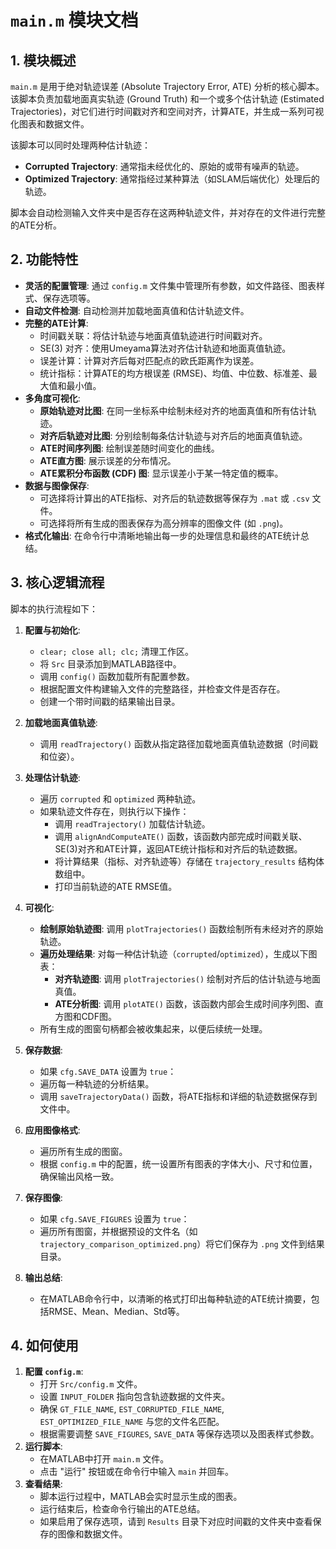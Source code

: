 
# `main.m` 模块文档

## 1. 模块概述

`main.m` 是用于绝对轨迹误差 (Absolute Trajectory Error, ATE) 分析的核心脚本。该脚本负责加载地面真实轨迹 (Ground Truth) 和一个或多个估计轨迹 (Estimated Trajectories)，对它们进行时间戳对齐和空间对齐，计算ATE，并生成一系列可视化图表和数据文件。

该脚本可以同时处理两种估计轨迹：
- **Corrupted Trajectory**: 通常指未经优化的、原始的或带有噪声的轨迹。
- **Optimized Trajectory**: 通常指经过某种算法（如SLAM后端优化）处理后的轨迹。

脚本会自动检测输入文件夹中是否存在这两种轨迹文件，并对存在的文件进行完整的ATE分析。

## 2. 功能特性

- **灵活的配置管理**: 通过 `config.m` 文件集中管理所有参数，如文件路径、图表样式、保存选项等。
- **自动文件检测**: 自动检测并加载地面真值和估计轨迹文件。
- **完整的ATE计算**:
  - 时间戳关联：将估计轨迹与地面真值轨迹进行时间戳对齐。
  - SE(3) 对齐：使用Umeyama算法对齐估计轨迹和地面真值轨迹。
  - 误差计算：计算对齐后每对匹配点的欧氏距离作为误差。
  - 统计指标：计算ATE的均方根误差 (RMSE)、均值、中位数、标准差、最大值和最小值。
- **多角度可视化**:
  - **原始轨迹对比图**: 在同一坐标系中绘制未经对齐的地面真值和所有估计轨迹。
  - **对齐后轨迹对比图**: 分别绘制每条估计轨迹与对齐后的地面真值轨迹。
  - **ATE时间序列图**: 绘制误差随时间变化的曲线。
  - **ATE直方图**: 展示误差的分布情况。
  - **ATE累积分布函数 (CDF) 图**: 显示误差小于某一特定值的概率。
- **数据与图像保存**:
  - 可选择将计算出的ATE指标、对齐后的轨迹数据等保存为 `.mat` 或 `.csv` 文件。
  - 可选择将所有生成的图表保存为高分辨率的图像文件 (如 `.png`)。
- **格式化输出**: 在命令行中清晰地输出每一步的处理信息和最终的ATE统计总结。

## 3. 核心逻辑流程

脚本的执行流程如下：

1.  **配置与初始化**:
    - `clear; close all; clc;` 清理工作区。
    - 将 `Src` 目录添加到MATLAB路径中。
    - 调用 `config()` 函数加载所有配置参数。
    - 根据配置文件构建输入文件的完整路径，并检查文件是否存在。
    - 创建一个带时间戳的结果输出目录。

2.  **加载地面真值轨迹**:
    - 调用 `readTrajectory()` 函数从指定路径加载地面真值轨迹数据（时间戳和位姿）。

3.  **处理估计轨迹**:
    - 遍历 `corrupted` 和 `optimized` 两种轨迹。
    - 如果轨迹文件存在，则执行以下操作：
      - 调用 `readTrajectory()` 加载估计轨迹。
      - 调用 `alignAndComputeATE()` 函数，该函数内部完成时间戳关联、SE(3)对齐和ATE计算，返回ATE统计指标和对齐后的轨迹数据。
      - 将计算结果（指标、对齐轨迹等）存储在 `trajectory_results` 结构体数组中。
      - 打印当前轨迹的ATE RMSE值。

4.  **可视化**:
    - **绘制原始轨迹图**: 调用 `plotTrajectories()` 函数绘制所有未经对齐的原始轨迹。
    - **遍历处理结果**: 对每一种估计轨迹（`corrupted`/`optimized`），生成以下图表：
      - **对齐轨迹图**: 调用 `plotTrajectories()` 绘制对齐后的估计轨迹与地面真值。
      - **ATE分析图**: 调用 `plotATE()` 函数，该函数内部会生成时间序列图、直方图和CDF图。
    - 所有生成的图窗句柄都会被收集起来，以便后续统一处理。

5.  **保存数据**:
    - 如果 `cfg.SAVE_DATA` 设置为 `true`：
    - 遍历每一种轨迹的分析结果。
    - 调用 `saveTrajectoryData()` 函数，将ATE指标和详细的轨迹数据保存到文件中。

6.  **应用图像格式**:
    - 遍历所有生成的图窗。
    - 根据 `config.m` 中的配置，统一设置所有图表的字体大小、尺寸和位置，确保输出风格一致。

7.  **保存图像**:
    - 如果 `cfg.SAVE_FIGURES` 设置为 `true`：
    - 遍历所有图窗，并根据预设的文件名（如 `trajectory_comparison_optimized.png`）将它们保存为 `.png` 文件到结果目录。

8.  **输出总结**:
    - 在MATLAB命令行中，以清晰的格式打印出每种轨迹的ATE统计摘要，包括RMSE、Mean、Median、Std等。

## 4. 如何使用

1.  **配置 `config.m`**:
    - 打开 `Src/config.m` 文件。
    - 设置 `INPUT_FOLDER` 指向包含轨迹数据的文件夹。
    - 确保 `GT_FILE_NAME`, `EST_CORRUPTED_FILE_NAME`, `EST_OPTIMIZED_FILE_NAME` 与您的文件名匹配。
    - 根据需要调整 `SAVE_FIGURES`, `SAVE_DATA` 等保存选项以及图表样式参数。
2.  **运行脚本**:
    - 在MATLAB中打开 `main.m` 文件。
    - 点击 "运行" 按钮或在命令行中输入 `main` 并回车。
3.  **查看结果**:
    - 脚本运行过程中，MATLAB会实时显示生成的图表。
    - 运行结束后，检查命令行输出的ATE总结。
    - 如果启用了保存选项，请到 `Results` 目录下对应时间戳的文件夹中查看保存的图像和数据文件。

